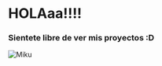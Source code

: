 # HOLAaa!!!! 
### Sientete libre de ver mis proyectos :D

![Miku](https://media.tenor.com/laLBbWGSlS8AAAAC/akiba-maid-war-akiba-maid-senso.gif)